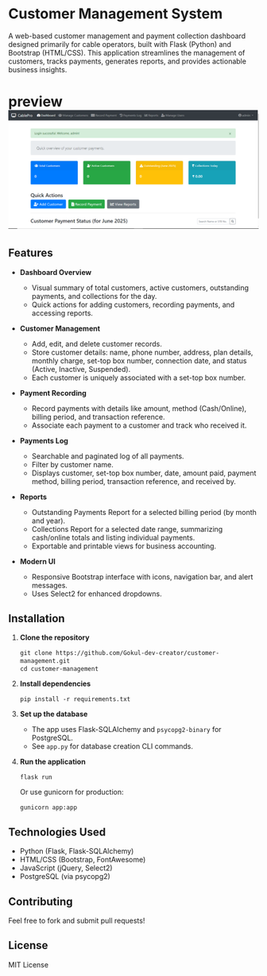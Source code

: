 # Customer Management System

A web-based customer management and payment collection dashboard designed primarily for cable operators, built with Flask (Python) and Bootstrap (HTML/CSS). This application streamlines the management of customers, tracks payments, generates reports, and provides actionable business insights.

# preview <img src="https://github.com/Gokul-dev-creator/Cable-pro/blob/main/static/images/preview.PNG">

## Features

- **Dashboard Overview**
  - Visual summary of total customers, active customers, outstanding payments, and collections for the day.
  - Quick actions for adding customers, recording payments, and accessing reports.

- **Customer Management**
  - Add, edit, and delete customer records.
  - Store customer details: name, phone number, address, plan details, monthly charge, set-top box number, connection date, and status (Active, Inactive, Suspended).
  - Each customer is uniquely associated with a set-top box number.

- **Payment Recording**
  - Record payments with details like amount, method (Cash/Online), billing period, and transaction reference.
  - Associate each payment to a customer and track who received it.

- **Payments Log**
  - Searchable and paginated log of all payments.
  - Filter by customer name.
  - Displays customer, set-top box number, date, amount paid, payment method, billing period, transaction reference, and received by.

- **Reports**
  - Outstanding Payments Report for a selected billing period (by month and year).
  - Collections Report for a selected date range, summarizing cash/online totals and listing individual payments.
  - Exportable and printable views for business accounting.

- **Modern UI**
  - Responsive Bootstrap interface with icons, navigation bar, and alert messages.
  - Uses Select2 for enhanced dropdowns.

## Installation

1. **Clone the repository**
   ```
   git clone https://github.com/Gokul-dev-creator/customer-management.git
   cd customer-management
   ```

2. **Install dependencies**
   ```
   pip install -r requirements.txt
   ```

3. **Set up the database**
   - The app uses Flask-SQLAlchemy and `psycopg2-binary` for PostgreSQL.
   - See `app.py` for database creation CLI commands.

4. **Run the application**
   ```
   flask run
   ```
   Or use gunicorn for production:
   ```
   gunicorn app:app
   ```

## Technologies Used

- Python (Flask, Flask-SQLAlchemy)
- HTML/CSS (Bootstrap, FontAwesome)
- JavaScript (jQuery, Select2)
- PostgreSQL (via psycopg2)

## Contributing

Feel free to fork and submit pull requests!

## License

MIT License
